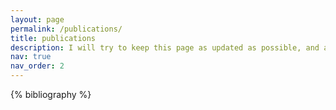 ```yaml
---
layout: page
permalink: /publications/
title: publications
description: I will try to keep this page as updated as possible, and always up to date list of pubblications ca be found on Scholar.
nav: true
nav_order: 2
---
```


<!-- _pages/publications.md -->
<div class="publications">

{% bibliography %}

</div>
